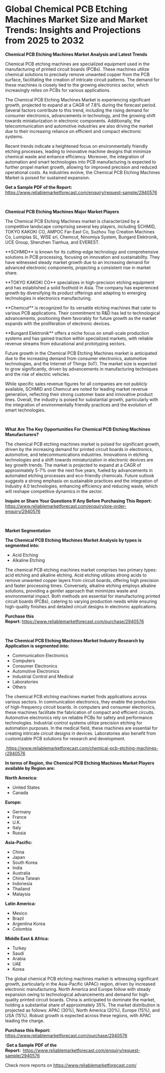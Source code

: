 <p><h1>Global Chemical PCB Etching Machines Market Size and Market Trends: Insights and Projections from 2025 to 2032</h1></p><p><strong>Chemical PCB Etching Machines Market Analysis and Latest Trends</strong></p>
<p><p>Chemical PCB etching machines are specialized equipment used in the manufacturing of printed circuit boards (PCBs). These machines utilize chemical solutions to precisely remove unwanted copper from the PCB surface, facilitating the creation of intricate circuit patterns. The demand for these machines is closely tied to the growing electronics sector, which increasingly relies on PCBs for various applications.</p><p>The Chemical PCB Etching Machines Market is experiencing significant growth, projected to expand at a CAGR of 7.8% during the forecast period. Several factors contribute to this trend, including the rising demand for consumer electronics, advancements in technology, and the growing shift towards miniaturization in electronic components. Additionally, the telecommunication and automotive industries are also driving the market due to their increasing reliance on efficient and compact electronic systems.</p><p>Recent trends indicate a heightened focus on environmentally friendly etching processes, leading to innovative machine designs that minimize chemical waste and enhance efficiency. Moreover, the integration of automation and smart technologies into PCB manufacturing is expected to further propel market growth, allowing for improved precision and reduced operational costs. As industries evolve, the Chemical PCB Etching Machines Market is poised for sustained expansion.</p></p>
<p><strong>Get a Sample PDF of the Report:&nbsp;</strong> <a href="https://www.reliablemarketforecast.com/enquiry/request-sample/2940576?utm_campaign=3022&utm_medium=2&utm_source=Github&utm_content=ia&utm_term=15032025&utm_id=chemical-pcb-etching-machines">https://www.reliablemarketforecast.com/enquiry/request-sample/2940576</a></p>
<p>&nbsp;</p>
<p><strong>Chemical PCB Etching Machines Major Market Players</strong></p>
<p><p>The Chemical PCB Etching Machines market is characterized by a competitive landscape comprising several key players, including SCHMID, TOKYO KAKOKI CO, AMPOC Far-East Co, Suzhou Top Creation Machines Co, Lumiplas SL, WISE srl, Chemcut, Ninomiya System, Bungard Elektronik, UCE Group, Shenzhen Tianhua, and EVEREST. </p><p>**SCHMID** is known for its cutting-edge technology and comprehensive solutions in PCB processing, focusing on innovation and sustainability. They have witnessed steady market growth due to an increasing demand for advanced electronic components, projecting a consistent rise in market share.</p><p>**TOKYO KAKOKI CO** specializes in high-precision etching equipment and has established a solid foothold in Asia. The company has experienced growth by diversifying its product offerings and adapting to emerging technologies in electronics manufacturing.</p><p>**Chemcut** is recognized for its versatile etching machines that cater to various PCB applications. Their commitment to R&D has led to technological advancements, positioning them favorably for future growth as the market expands with the proliferation of electronic devices.</p><p>**Bungard Elektronik** offers a niche focus on small-scale production systems and has gained traction within specialized markets, with reliable revenue streams from educational and prototyping sectors.</p><p>Future growth in the Chemical PCB Etching Machines market is anticipated due to the increasing demand from consumer electronics, automotive technologies, and the Internet of Things (IoT). The market size is expected to grow significantly, driven by advancements in manufacturing techniques and the rise of electric vehicles.</p><p>While specific sales revenue figures for all companies are not publicly available, SCHMID and Chemcut are noted for leading market revenue generation, reflecting their strong customer base and innovative product lines. Overall, the industry is poised for substantial growth, particularly with the integration of environmentally friendly practices and the evolution of smart technologies.</p></p>
<p>&nbsp;</p>
<p><strong>What Are The Key Opportunities For Chemical PCB Etching Machines Manufacturers?</strong></p>
<p><p>The chemical PCB etching machines market is poised for significant growth, driven by the increasing demand for printed circuit boards in electronics, automotive, and telecommunications industries. Innovations in etching technologies and a shift towards miniaturization in electronic devices are key growth trends. The market is projected to expand at a CAGR of approximately 5-7% over the next five years, fueled by advancements in automated etching processes and eco-friendly chemicals. Future outlook suggests a strong emphasis on sustainable practices and the integration of Industry 4.0 technologies, enhancing efficiency and reducing waste, which will reshape competitive dynamics in the sector.</p></p>
<p><strong>Inquire or Share Your Questions If Any Before Purchasing This Report:</strong> <a href="https://www.reliablemarketforecast.com/enquiry/pre-order-enquiry/2940576?utm_campaign=3022&utm_medium=2&utm_source=Github&utm_content=ia&utm_term=15032025&utm_id=chemical-pcb-etching-machines">https://www.reliablemarketforecast.com/enquiry/pre-order-enquiry/2940576</a></p>
<p>&nbsp;</p>
<p><strong>Market Segmentation</strong></p>
<p><strong>The Chemical PCB Etching Machines Market Analysis by types is segmented into:</strong></p>
<p><ul><li>Acid Etching</li><li>Alkaline Etching</li></ul></p>
<p><p>The chemical PCB etching machines market comprises two primary types: acid etching and alkaline etching. Acid etching utilizes strong acids to remove unwanted copper layers from circuit boards, offering high precision and faster processing times. Conversely, alkaline etching employs alkaline solutions, providing a gentler approach that minimizes waste and environmental impact. Both methods are essential for manufacturing printed circuit boards (PCBs), catering to varying production needs while ensuring high-quality finishes and detailed circuit designs in electronic applications.</p></p>
<p><strong>Purchase this Report:&nbsp;</strong><a href="https://www.reliablemarketforecast.com/purchase/2940576?utm_campaign=3022&utm_medium=2&utm_source=Github&utm_content=ia&utm_term=15032025&utm_id=chemical-pcb-etching-machines">https://www.reliablemarketforecast.com/purchase/2940576</a></p>
<p>&nbsp;</p>
<p><strong>The Chemical PCB Etching Machines Market Industry Research by Application is segmented into:</strong></p>
<p><ul><li>Communication Electronics</li><li>Computers</li><li>Consumer Electronics</li><li>Automotive Electronics</li><li>Industrial Control and Medical</li><li>Laboratories</li><li>Others</li></ul></p>
<p><p>The chemical PCB etching machines market finds applications across various sectors. In communication electronics, they enable the production of high-frequency circuit boards. In computers and consumer electronics, these machines facilitate the fabrication of compact and efficient circuits. Automotive electronics rely on reliable PCBs for safety and performance technologies. Industrial control systems utilize precision etching for automation purposes. In the medical field, these machines are essential for creating intricate circuit designs in devices. Laboratories also benefit from customizable PCB solutions for research and development.</p></p>
<p><a href="https://www.reliablemarketforecast.com/chemical-pcb-etching-machines-r2940576?utm_campaign=3022&utm_medium=2&utm_source=Github&utm_content=ia&utm_term=15032025&utm_id=chemical-pcb-etching-machines">&nbsp;https://www.reliablemarketforecast.com/chemical-pcb-etching-machines-r2940576</a></p>
<p><strong>In terms of Region, the Chemical PCB Etching Machines Market Players available by Region are:</strong></p>
<p>
    <p> <strong> North America: </strong>
        <ul>
            <li>United States</li>
            <li>Canada</li>
        </ul>
        </p> 
    <p> <strong> Europe: </strong>
        <ul>
            <li>Germany</li>
            <li>France</li>
            <li>U.K.</li>
            <li>Italy</li>
            <li>Russia</li>
        </ul>
        </p> 
    <p> <strong> Asia-Pacific: </strong>
        <ul>
            <li>China</li>
            <li>Japan</li>
            <li>South Korea</li>
            <li>India</li>
            <li>Australia</li>
            <li>China Taiwan</li>
            <li>Indonesia</li>
            <li>Thailand</li>
            <li>Malaysia</li>
        </ul>
        </p> 
    <p> <strong> Latin America: </strong>
        <ul>
            <li>Mexico</li>
            <li>Brazil</li>
            <li>Argentina Korea</li>
            <li>Colombia</li>
        </ul>
        </p> 
    <p> <strong> Middle East & Africa: </strong>
        <ul>
            <li>Turkey</li>
            <li>Saudi</li>
            <li>Arabia</li>
            <li>UAE</li>
            <li>Korea</li>
        </ul>
    </p>
    </p>
<p><p>The global chemical PCB etching machines market is witnessing significant growth, particularly in the Asia-Pacific (APAC) region, driven by increased electronic manufacturing. North America and Europe follow with steady expansion owing to technological advancements and demand for high-quality printed circuit boards. China is anticipated to dominate the market, holding a substantial share of approximately 35%. The market distribution is projected as follows: APAC (30%), North America (20%), Europe (15%), and USA (15%). Robust growth is expected across these regions, with APAC leading the charge.</p></p>
<p><strong>Purchase this Report: </strong><a href="https://www.reliablemarketforecast.com/purchase/2940576?utm_campaign=3022&utm_medium=2&utm_source=Github&utm_content=ia&utm_term=15032025&utm_id=chemical-pcb-etching-machines">https://www.reliablemarketforecast.com/purchase/2940576</a></p>
<p>&nbsp;<strong>Get a Sample PDF of the Report:&nbsp;&nbsp;</strong><a href="https://www.reliablemarketforecast.com/enquiry/request-sample/2940576?utm_campaign=3022&utm_medium=2&utm_source=Github&utm_content=ia&utm_term=15032025&utm_id=chemical-pcb-etching-machines">https://www.reliablemarketforecast.com/enquiry/request-sample/2940576</a></p>
<p><strong></strong></p>
<p>Check more reports on <a href="https://www.reliablemarketforecast.com/?utm_campaign=3022&utm_medium=2&utm_source=Github&utm_content=ia&utm_term=15032025&utm_id=chemical-pcb-etching-machines">https://www.reliablemarketforecast.com/</a></p>